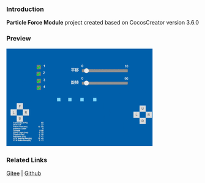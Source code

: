 ### Introduction
**Particle Force Module** project created based on CocosCreator version 3.6.0 

### Preview
![image](../../../gif/202203/2022030537.gif)

### Related Links
[Gitee](https://gitee.com/mirrors_cocos-creator/test-cases-3d/blob/v3.0/assets/cases/particle) | [Github](https://github.com/cocos-creator/test-cases-3d/blob/v3.0/assets/cases/particle)